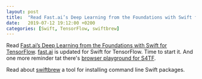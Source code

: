 ```yaml
---
layout: post
title:  "Read Fast.ai’s Deep Learning from the Foundations with Swift for TensorFlow; Read about `swiftbrew` CLI"
date:   2019-07-12 19:12:00 +0200
categories: [Swift, TensorFlow, swiftbrew]
---
```

Read [Fast.ai’s Deep Learning from the Foundations with Swift for TensorFlow](https://medium.com/tensorflow/fast-ais-deep-learning-from-the-foundations-with-swift-for-tensorflow-3ee7dfb68387). [fast.ai](https://course.fast.ai) is updated for Swift for TensorFlow. Time to start it. And one more reminder tat there's [browser playground for S4TF](https://github.com/tensorflow/swift#getting-started).

Read about [swiftbrew](https://github.com/swiftbrew/Swiftbrew) a tool for installing command line Swift packages.
